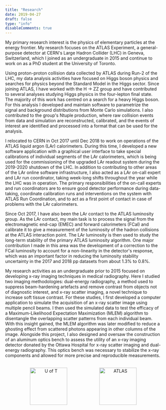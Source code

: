```yaml
---
title: "Research"
date: 2019-04-27
draft: false
type: "info"
disableComments: true
---
```


My primary research interest is the physics of elementary particles at the energy frontier. My research focuses on the ATLAS Experiment, a general-purpose detector at CERN's Large Hadron Collider (LHC) in Geneva, Switzerland, which I joined as an undergraduate in 2015 and continue to work on as a PhD student at the University of Toronto.

Using proton-proton collision data collected by ATLAS during Run-2 of the LHC, my data analysis activities have focused on Higgs boson physics and searches for physics beyond the Standard Model in the Higgs sector. Since joining ATLAS, I have worked with the H &rarr; ZZ group and have contributed to several analyses studying Higgs physics in the four-lepton final state. The majority of this work has centred on a search for a heavy Higgs boson. For this analysis I developed and maintain software to parametrize the signal and background distributions from Monte Carlo simulations. I also contributed to the group's Ntuple production, where raw collision events from data and simulation are reconstructed, calibrated, and the events of interest are identified and processed into a format that can be used for the analysis.

I relocated to CERN in Oct 2017 until Dec 2018 to work on operations of the ATLAS liquid argon (LAr) calorimeters. During this time, I developed a new software application with a graphical user interface to take special calibrations of individual segments of the LAr calorimeters, which is being used for the commissioning of the upgraded LAr readout system during the 2019-2020 shutdown of the LHC. In addition to contributing to other areas of the LAr online software infrastructure, I also acted as a LAr on-call expert and LAr run coordinator, taking week-long shifts throughout the year while the LHC was in operation. The primary responsibilities of the on-call experts and run coordinators are to ensure good detector performance during data-taking, coordinate calibration runs and interventions on the system with ATLAS Run Coordination, and to act as a first point of contact in case of problems with the LAr calorimeters.

Since Oct 2017, I have also been the LAr contact to the ATLAS luminosity group. As the LAr contact, my main task is to process the signal from the electromagnetic end-cap (EMEC) and forward calorimeters (FCal) and calibrate it to give a measurement of the luminosity of the hadron collisions at the ATLAS interaction point. The LAr luminosity is then used to study the long-term stability of the primary ATLAS luminosity algorithm. One major contribution I made in this area was the development of a correction to the FCal luminosity to account for a non-linearity in the detector's response, which was an important factor in reducing the luminosity stability uncertainty in the 2017 and 2018 pp datasets from about 1.3% to 0.8%.

My research activities as an undergraduate prior to 2015 focused on developing x-ray imaging techniques in medical radiography. Here I studied two imaging methodologies: dual-energy radiography, a method used to suppress beam-hardening artefacts and remove contrast from objects not of diagnostic interest, and x-ray scatter imaging, a novel technique to increase soft tissue contrast. For these studies, I first developed a computer application to simulate the acquisition of an x-ray scatter image using multiple pencil beams. I then used the simulated data to test the efficacy of a Maximum-Likelihood Expectation Maximization (MLEM) algorithm to disentangle the overlapping scatter patterns from each individual beam. With this insight gained, the MLEM algorithm was later modified to reduce a ghosting effect from scattered photons appearing in other columns of the image. Alongside this project, I also designed and oversaw the construction of an aluminum optics bench to assess the utility of an x-ray imaging detector donated by the Ottawa Hospital for x-ray scatter imaging and dual-energy radiography. This optics bench was necessary to stabilize the x-ray components and allowed for more precise and reproducible measurements.

<br>

<div align="center">
    <a href="https://www.physics.utoronto.ca/" target="_blank">
    <img height=120px alt="U of T" src="../img/uoft.png"/ align="middle" hspace="50"></a>
    <a href="https://atlas.cern/" target="_blank">
    <img height=120px alt="ATLAS" src="../img/atlas.png"/ align="middle" hspace="50"></a>
</div>​
